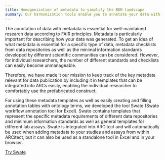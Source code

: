 ```yaml
---
title: Homogenization of metadata to simplify the RDM landscape
summary: Our harmonization tools enable you to annotate your data with descriptive metadata and apply consistent terminologies.
---
```

The annotation of data with metadata is essential for well-maintained research data according to FAIR principles.
Metadata is particularly important for describing how your data was generated.
To get an idea of what metadata is essential for a specific type of data, metadata checklists from data repositories as well as the minimal information standards developed by different scientific communities can be considered.
However, for individual researchers, the number of different standards and checklists can easily become unmanageable.


Therefore, we have made it our mission to keep track of the key metadata relevant for data publication by including it in templates that can be integrated into ARCs easily, enabling the individual researcher to comfortably use the prefabricated construct.


For using these metadata templates as well as easily creating and filling annotation tables with ontology terms, we developed the tool Swate (Swate workflow annotation tool for Excel).
Swate contains templates that represent the specific metadata requirements of different data repositories and minimum information standards as well as general templates for different lab assays.
Swate is integrated into ARCitect and will automatically be used when adding metadata to your studies and assays from within ARCitect, but it can also be used as a standalone tool in Excel and in your browser.


[Try Swate](https://swate-alphanfdi4plants.org)